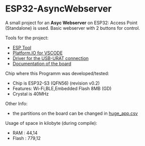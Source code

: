 # ESP32-AsyncWebserver

A small project for an **Asyc Webserver** on ESP32: Access Point (Standalone) is used.
Basic webserver with 2 buttons for control.

Tools for the project:

- [ESP Tool](https://espressif.github.io/esptool-js/)
- [Platform.IO for VSCODE](https://platformio.org/install/ide?install=vscode)
- [Driver for the USB-URAT connection](https://www.silabs.com/developer-tools/usb-to-uart-bridge-vcp-drivers?tab=downloads)
- [Documentation of the board](<https://resource.heltec.cn/download/WiFi_Kit_32_V3/HTIT-WiFi%20kit32_V3(Rev1.1).pdf>)

Chip where this Programm was developed/tested:

- Chip is ESP32-S3 (QFN56) (revision v0.2)
- Features: Wi-Fi,BLE,Embedded Flash 8MB (GD)
- Crystal is 40MHz

Other Info:

- the partitions on the board can be changed in [huge_app.csv](https://github.com/T-Al-D/ESP32-AsyncWebserver/blob/main/data/partitions/huge_app.csv)

Usage of space in kilobyte (during compile):

- RAM : 44,14
- Flash : 779,12
